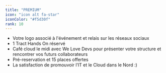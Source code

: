 ```yaml
---
title: "PREMIUM"
icon: "icon alt fa-star"
iconColor: "#f5d30f"
rank: 10
---
```

- Votre logo associé à l'événement et relais sur les réseaux sociaux
- 1 Tract Hands On réservé
- Café cloud le midi avec We Love Devs pour présenter votre structure et rencontrer vos futurs collaborateurs
- Pré-reservation et 15 places offertes
- La satisfaction de promouvoir l’IT et le Cloud dans le Nord :)